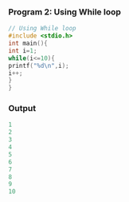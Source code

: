 ### Program 2: Using While loop

```c
// Using While loop 
#include <stdio.h>
int main(){
int i=1;
while(i<=10){
printf("%d\n",i);
i++;
}
}
```

### Output
```C
1
2
3
4
5
6
7
8
9
10
```
